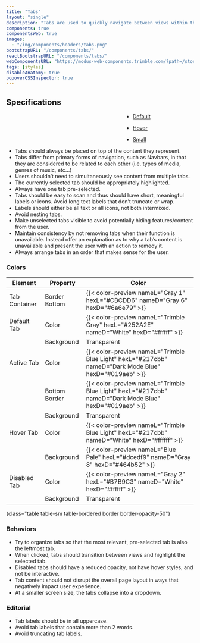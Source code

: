 ```yaml
---
title: "Tabs"
layout: "single"
description: "Tabs are used to quickly navigate between views within the same context."
components: true
componentsWeb: true
images:
  - "/img/components/headers/tabs.png"
bootstrapURL: "/components/tabs/"
reactBootstrapURL: "/components/tabs/"
webComponentsURL: "https://modus-web-components.trimble.com/?path=/story/components-tabs--default"
tags: [styles]
disableAnatomy: true
popoverCSSInspector: true
---
```


## Specifications

<div class="guide-example-block my-3 py-4 bg-secondary bg-opacity-10">
  <div class="guide-content-sample text-center">
    <div class="py-4">
      <ul class="nav nav-tabs mb-5 py-5 border-0" style="padding-left: 340px">
        <li class="nav-item pe-none">
          <a
            class="nav-link active pe-none"
            href="#"
            data-bs-placement="left"
            data-bs-toggle="popover"
            data-bs-custom-class="popover-css-inspector"
            data-css-inspector-hide="b hide-bc hide-us"
            data-bs-container=".guide-content-sample">Default</a>
        </li>
      </ul>
    </div>
    <div class="py-4">
      <ul class="nav nav-tabs mb-5 py-5 border-0" style="padding-left: 340px">
        <li class="nav-item pe-none">
          <a
            class="nav-link hover text-decoration-none pe-none"
            href="#"
            data-bs-placement="left"
            data-bs-toggle="popover"
            data-bs-custom-class="popover-css-inspector"
            data-css-inspector-hide="b hide-bc hide-m hide-h hide-us"
            data-bs-container=".guide-content-sample">Hover</a>
        </li>
      </ul>
    </div>
    <div class="py-4">
      <ul class="nav nav-tabs nav-tabs-sm py-5 border-0" style="padding-left: 340px">
        <li class="nav-item pe-none">
          <a
            class="nav-link active pe-none"
            data-bs-placement="left"
            data-bs-toggle="popover"
            data-bs-custom-class="popover-css-inspector"
            data-css-inspector-hide="b hide-bc hide-m hide-h hide-us"
            data-bs-container=".guide-content-sample"
            href="#">Small</a>
        </li>
      </ul>
    </div>
  </div>
</div>

- Tabs should always be placed on top of the content they represent.
- Tabs differ from primary forms of navigation, such as Navbars, in that they are considered to be related to each other (i.e. types of media, genres of music, etc…)
- Users shouldn’t need to simultaneously see content from multiple tabs.
- The currently selected tab should be appropriately highlighted.
- Always have one tab pre-selected.
- Tabs should be easy to scan and thus should have short, meaningful labels or icons. Avoid long text labels that don’t truncate or wrap.
- Labels should either be all text or all icons, not both intermixed.
- Avoid nesting tabs.
- Make unselected tabs visible to avoid potentially hiding features/content from the user.
- Maintain consistency by not removing tabs when their function is unavailable. Instead offer an explanation as to why a tab’s content is unavailable and present the user with an action to remedy it.
- Always arrange tabs in an order that makes sense for the user.

### Colors

<!-- prettier-ignore-start -->
| Element      | Property      | Color                                                                                                 |
| ------------ | ------------- | ----------------------------------------------------------------------------------------------------- |
| Tab Container | Border Bottom | {{< color-preview nameL="Gray 1" hexL="#CBCDD6" nameD="Gray 6" hexD="#6a6e79" >}}                    |
| Default Tab  | Color         | {{< color-preview nameL="Trimble Gray" hexL="#252A2E" nameD="White" hexD="#ffffff" >}}                |
|              | Background    | Transparent                                                                                           |
| Active Tab   | Color         | {{< color-preview nameL="Trimble Blue Light" hexL="#217cbb" nameD="Dark Mode Blue" hexD="#019aeb" >}} |
|              | Bottom Border | {{< color-preview nameL="Trimble Blue Light" hexL="#217cbb" nameD="Dark Mode Blue" hexD="#019aeb" >}} |
|              | Background    | Transparent                                                                                           |
| Hover Tab    | Color         | {{< color-preview nameL="Trimble Blue Light" hexL="#217cbb" nameD="White" hexD="#ffffff" >}}          |
|              | Background    | {{< color-preview nameL="Blue Pale" hexL="#dcedf9" nameD="Gray 8" hexD="#464b52" >}}                  |
| Disabled Tab | Color         | {{< color-preview nameL="Gray 2" hexL="#B7B9C3" nameD="White" hexD="#ffffff" >}}                      |
|              | Background    | Transparent                                                                                           |
{class="table table-sm table-bordered border border-opacity-50"}
<!-- prettier-ignore-end -->

### Behaviors

- Try to organize tabs so that the most relevant, pre-selected tab is also the leftmost tab.
- When clicked, tabs should transition between views and highlight the selected tab.
- Disabled tabs should have a reduced opacity, not have hover styles, and not be interactive.
- Tab content should not disrupt the overall page layout in ways that negatively impact user experience.
- At a smaller screen size, the tabs collapse into a dropdown.

### Editorial

- Tab labels should be in all uppercase.
- Avoid tab labels that contain more than 2 words.
- Avoid truncating tab labels.

<style>
.popover,
.bs-popover-left {
  margin-left: -5rem !important;
}
[data-bs-theme="light"] .nav-tabs .nav-link.hover {
  background-color: #dcedf9 !important;
  isolation: isolate;
  border-color: var(--bs-nav-tabs-link-hover-border-color);
  border-bottom: .1875rem solid #dcedf9;
}

[data-bs-theme="dark"] .nav-tabs .nav-link.hover {
  color: #f1f1f6;
  background-color: #464b52 !important;
  border-bottom-color: #6a6e79 !important;
}
</style>


